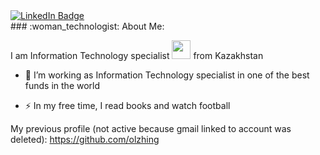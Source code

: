 <div id="badges">
  <a href="your-linkedin-URL">
    <img src="https://img.shields.io/badge/LinkedIn-blue?style=for-the-badge&logo=linkedin&logoColor=white" alt="LinkedIn Badge"/>
  </a>
</div>
### :woman_technologist: About Me:

I am Information Technology specialist <img src="https://media.giphy.com/media/WUlplcMpOCEmTGBtBW/giphy.gif" width="30"> from Kazakhstan
- :telescope: I’m working as Information Technology specialist in one of the best funds in the world

- :zap: In my free time, I read books and watch football

My previous profile (not active because gmail linked to account was deleted): https://github.com/olzhing
